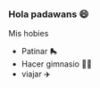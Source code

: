 ### Hola padawans :smile:
Mis hobies 
+ Patinar :roller_skate:
+ Hacer gimnasio :weight_lifting_woman:
+ viajar :airplane: 
